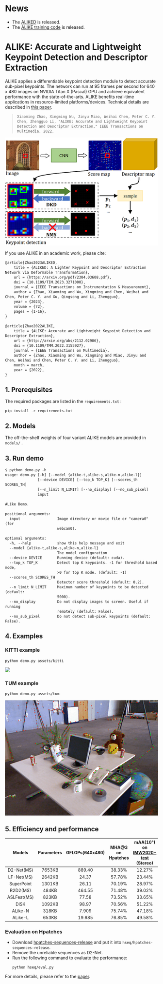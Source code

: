 # News

- The [ALIKED](https://github.com/Shiaoming/ALIKED) is released.
- The [ALIKE training code](https://github.com/Shiaoming/ALIKE/raw/main/assets/ALIKE_code.zip) is released.

# ALIKE: Accurate and Lightweight Keypoint Detection and Descriptor Extraction

ALIKE applies a differentiable keypoint detection module to detect accurate sub-pixel keypoints. The network can run at 95 frames per second for 640 x 480 images on NVIDIA Titan X (Pascal) GPU and achieve equivalent performance with the state-of-the-arts. ALIKE benefits real-time applications in resource-limited platforms/devices. Technical details are described in [this paper](https://arxiv.org/pdf/2112.02906.pdf).

> ```
> Xiaoming Zhao, Xingming Wu, Jinyu Miao, Weihai Chen, Peter C. Y. Chen, Zhengguo Li, "ALIKE: Accurate and Lightweight Keypoint
> Detection and Descriptor Extraction," IEEE Transactions on Multimedia, 2022.
> ```

![](./assets/alike.png)


If you use ALIKE in an academic work, please cite:

```
@article{Zhao2023ALIKED,
    title = {ALIKED: A Lighter Keypoint and Descriptor Extraction Network via Deformable Transformation},
    url = {https://arxiv.org/pdf/2304.03608.pdf},
    doi = {10.1109/TIM.2023.3271000},
    journal = {IEEE Transactions on Instrumentation & Measurement},
    author = {Zhao, Xiaoming and Wu, Xingming and Chen, Weihai and Chen, Peter C. Y. and Xu, Qingsong and Li, Zhengguo},
    year = {2023},
    volume = {72},
    pages = {1-16},
}

@article{Zhao2022ALIKE,
    title = {ALIKE: Accurate and Lightweight Keypoint Detection and Descriptor Extraction},
    url = {http://arxiv.org/abs/2112.02906},
    doi = {10.1109/TMM.2022.3155927},
    journal = {IEEE Transactions on Multimedia},
    author = {Zhao, Xiaoming and Wu, Xingming and Miao, Jinyu and Chen, Weihai and Chen, Peter C. Y. and Li, Zhengguo},
    month = march,
    year = {2022},
}
```



## 1. Prerequisites

The required packages are listed in the `requirements.txt` :

```shell
pip install -r requirements.txt
```



## 2. Models

The off-the-shelf weights of four variant ALIKE models are provided in `models/` .



## 3. Run demo

```shell
$ python demo.py -h
usage: demo.py [-h] [--model {alike-t,alike-s,alike-n,alike-l}]
               [--device DEVICE] [--top_k TOP_K] [--scores_th SCORES_TH]
               [--n_limit N_LIMIT] [--no_display] [--no_sub_pixel]
               input

ALike Demo.

positional arguments:
  input                 Image directory or movie file or "camera0" (for
                        webcam0).

optional arguments:
  -h, --help            show this help message and exit
  --model {alike-t,alike-s,alike-n,alike-l}
                        The model configuration
  --device DEVICE       Running device (default: cuda).
  --top_k TOP_K         Detect top K keypoints. -1 for threshold based mode,
                        >0 for top K mode. (default: -1)
  --scores_th SCORES_TH
                        Detector score threshold (default: 0.2).
  --n_limit N_LIMIT     Maximum number of keypoints to be detected (default:
                        5000).
  --no_display          Do not display images to screen. Useful if running
                        remotely (default: False).
  --no_sub_pixel        Do not detect sub-pixel keypoints (default: False).
```



## 4. Examples

### KITTI example
```shell
python demo.py assets/kitti 
```
![](./assets/kitti.gif)

### TUM example
```shell
python demo.py assets/tum 
```
![](./assets/tum.gif)

## 5. Efficiency and performance

| Models | Parameters | GFLOPs(640x480) | MHA@3 on Hpatches | mAA(10°) on [IMW2020-test](https://www.cs.ubc.ca/research/image-matching-challenge/2021/leaderboard) (Stereo) |
|:---:|:---:|:---:|:-----------------:|:-------------------------------------------------------------------------------------------------------------:|
| D2-Net(MS) | 7653KB | 889.40 |      38.33%       |                                                    12.27%                                                     |
| LF-Net(MS) | 2642KB | 24.37 |      57.78%       |                                                    23.44%                                                     |
| SuperPoint | 1301KB | 26.11 |      70.19%       |                                                    28.97%                                                     |
| R2D2(MS) | 484KB | 464.55 |      71.48%       |                                                    39.02%                                                     |
| ASLFeat(MS) | 823KB | 77.58 |      73.52%       |                                                    33.65%                                                     |
| DISK | 1092KB | 98.97 |      70.56%       |                                                    51.22%                                                     |
| ALike-N | 318KB | 7.909 |      75.74%       |                                                    47.18%                                                     |
| ALike-L | 653KB | 19.685 |      76.85%       |                                                    49.58%                                                     |

### Evaluation on Hpatches

- Download [hpatches-sequences-release](https://hpatches.github.io/) and put it into `hseq/hpatches-sequences-release`.
- Remove the unreliable sequences as D2-Net.
- Run the following command to evaluate the performance:
  ```shell  
  python hseq/eval.py
  ```


For more details, please refer to the [paper](https://arxiv.org/abs/2112.02906).
